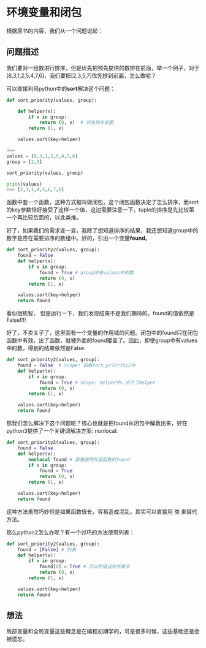 # 环境变量和闭包

根据原书的内容，我们从一个问题说起：

## 问题描述

我们要对一组数进行排序，但是优先把预先提供的数排在前面，举一个例子，对于[8,3,1,2,5,4,7,6]，我们要把[2,3,5,7]优先排到前面，怎么做呢？

可以直接利用python中的**sort**解决这个问题：

```python
def sort_priority(values, group):

    def helper(x):
        if x in group:
            return (0, x)  # 优先排在前面
        return (1, x)

    values.sort(key=helper)

>>>
values = [8,3,1,2,5,4,7,6]
group = [2,3]

sort_priority(values, group)

print(values)
>>> [2,3,1,4,5,6,7,8]
```

函数中套一个函数，这种方式被叫做闭包，这个闭包函数决定了怎么排序，而sort的key参数恰好接受了这样一个值，这边需要注意一下，tuple的排序是先比较第一个再比较后面的，以此类推。

好了，如果我们的需求变一变，我除了想知道排序的结果，我还想知道group中的数字是否在需要排序的数组中。好的，引出一个变量**found**。

```python
def sort_priority2(values, group):
    found = False
    def helper(x):
        if x in group:
            found = True # group中有values中的数
            return (0, x)
        return (1, x)

    values.sort(key=helper)
    return found
```

看似很机智， 但是运行一下，我们发现结果不是我们期待的。found的值依然是False!!!!

好了，不卖关子了，这里面有一个变量的作用域的问题。闭包中的found只在闭包函数中有效，出了函数，就被外面的found覆盖了。因此，即使group中有values中的数，得到的结果依然是False.

```python
def sort_priority2(values, group):
    found = False  # Scope: 函数sort_priority2中
    def helper(x):
        if x in group:
            found = True # Scope: helper中，出不了helper
            return (0, x)
        return (1, x)

    values.sort(key=helper)
    return found
```

那我们怎么解决下这个问题呢？核心也就是把found从闭包中解救出来，好在python3提供了一个关键词解决方案: nonlocal:


```python
def sort_priority2(values, group):
    found = False
    def helper(x):
        nonlocal found # 直接使用外层函数的found
        if x in group:
            found = True
            return (0, x)
        return (1, x)

    values.sort(key=helper)
    return found
```

这种方法虽然巧妙但是如果函数很长，容易造成混乱，其实可以直接用 类 来替代方法。

那么python2怎么办呢？有一个讨巧的方法使用列表：

```python
def sort_priority2(values, group):
    found = [False] # 列表
    def helper(x):
        if x in group:
            found[0] = True # 可以把值送到外面去
            return (0, x)
        return (1, x)

    values.sort(key=helper)
    return found
```

## 想法
局部变量和全局变量这些概念是在编程初期学的，可是很多时候，这些基础还是会被遗忘。


